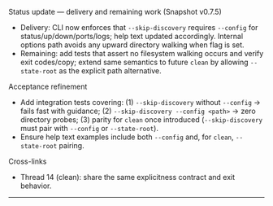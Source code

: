 Status update — delivery and remaining work (Snapshot v0.7.5)
- Delivery: CLI now enforces that `--skip-discovery` requires `--config` for status/up/down/ports/logs; help text updated accordingly. Internal options path avoids any upward directory walking when flag is set.
- Remaining: add tests that assert no filesystem walking occurs and verify exit codes/copy; extend same semantics to future `clean` by allowing `--state-root` as the explicit path alternative.

Acceptance refinement
- Add integration tests covering: (1) `--skip-discovery` without `--config` → fails fast with guidance; (2) `--skip-discovery --config <path>` → zero directory probes; (3) parity for `clean` once introduced (`--skip-discovery` must pair with `--config` or `--state-root`).
- Ensure help text examples include both `--config` and, for `clean`, `--state-root` pairing.

Cross-links
- Thread 14 (clean): share the same explicitness contract and exit behavior.

---

